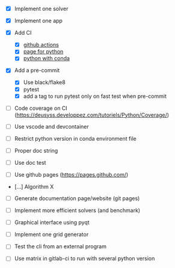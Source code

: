 - [x] Implement one solver
- [x] Implement one app
- [x] Add CI
  - [x] [github actions](https://docs.github.com/en/actions/learn-github-actions/understanding-github-actions)
  - [x] [page for python](https://docs.github.com/en/actions/automating-builds-and-tests/building-and-testing-python)
  - [x] [python with conda](https://autobencoder.com/2020-08-24-conda-actions/)
- [x] Add a pre-commit
  - [x] Use black/flake8
  - [x] pytest
  - [x] add a tag to run pytest only on fast test when pre-commit

- [ ] Code coverage on CI (https://deusyss.developpez.com/tutoriels/Python/Coverage/)
- [ ] Use vscode and devcontainer
- [ ] Restrict python version in conda environment file

- [ ] Proper doc string
- [ ] Use doc test
- [ ] Use github pages (https://pages.github.com/)
- [...] Algorithm X

- [ ] Generate documentation page/website (git pages)

- [ ] Implement more efficient solvers (and benchmark)

- [ ] Graphical interface using pyqt
- [ ] Implement one grid generator

- [ ] Test the cli from an external program
- [ ] Use matrix in gitlab-ci to run with several python version
